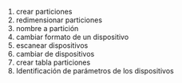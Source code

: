 1. crear particiones
2. redimensionar particiones
3. nombre a partición
4. cambiar formato de un dispositivo
5. escanear dispositivos
6. cambiar de dispositivos
7. crear tabla particiones
8. Identificación de parámetros de los dispositivos